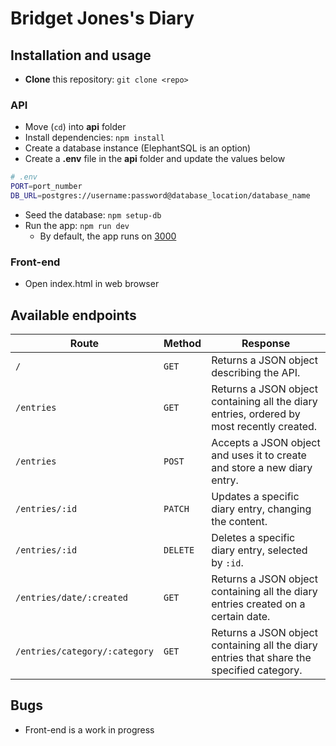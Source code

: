 # Bridget Jones's Diary

## Installation and usage
- **Clone** this repository: `git clone <repo>`
### API
- Move (`cd`) into **api** folder
- Install dependencies: `npm install`
- Create a database instance (ElephantSQL is an option)
- Create a **.env** file in the **api** folder and update the values below
```sh
# .env
PORT=port_number
DB_URL=postgres://username:password@database_location/database_name
```
- Seed the database: `npm setup-db`
- Run the app: `npm run dev`
  - By default, the app runs on [3000](http://localhost:3000)
### Front-end
- Open index.html in web browser

## Available endpoints
| Route | Method | Response |
| --- | --- | --- |
| `/` | `GET` | Returns a JSON object describing the API. |
| `/entries` | `GET` | Returns a JSON object containing all the diary entries, ordered by most recently created. |
| `/entries` | `POST` | Accepts a JSON object and uses it to create and store a new diary entry. |
| `/entries/:id` | `PATCH` | Updates a specific diary entry, changing the content. |
| `/entries/:id` | `DELETE` | Deletes a specific diary entry, selected by `:id`. |
| `/entries/date/:created` | `GET` | Returns a JSON object containing all the diary entries created on a certain date. |
| `/entries/category/:category` | `GET` | Returns a JSON object containing all the diary entries that share the specified category. |

## Bugs
- Front-end is a work in progress